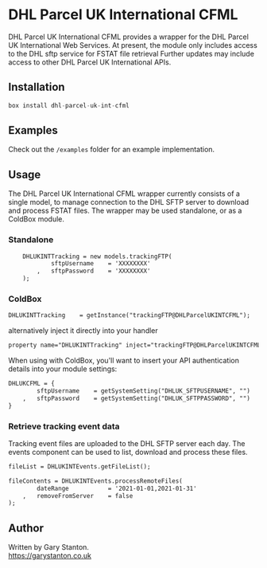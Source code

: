 # DHL Parcel UK International CFML

DHL Parcel UK International CFML provides a wrapper for the DHL Parcel UK International Web Services.
At present, the module only includes access to the DHL sftp service for FSTAT file retrieval
Further updates may include access to other DHL Parcel UK International APIs.

## Installation
```js
box install dhl-parcel-uk-int-cfml
```

## Examples
Check out the `/examples` folder for an example implementation.

## Usage
The DHL Parcel UK International CFML wrapper currently consists of a single model, to manage connection to the DHL SFTP server to download and process FSTAT files.
The wrapper may be used standalone, or as a ColdBox module.


### Standalone
```cfc
	DHLUKINTTracking = new models.trackingFTP(
			sftpUsername 	= 'XXXXXXXX'
		,	sftpPassword 	= 'XXXXXXXX'
	);

```

### ColdBox
```cfc
DHLUKINTTracking 	= getInstance("trackingFTP@DHLParcelUKINTCFML");
```
alternatively inject it directly into your handler
```cfc
property name="DHLUKINTTracking" inject="trackingFTP@DHLParcelUKINTCFML";
```

When using with ColdBox, you'll want to insert your API authentication details into your module settings:

```cfc
DHLUKCFML = {
		sftpUsername 	= getSystemSetting("DHLUK_SFTPUSERNAME", "")
	,	sftpPassword 	= getSystemSetting("DHLUK_SFTPPASSWORD", "")
}
```

### Retrieve tracking event data
Tracking event files are uploaded to the DHL SFTP server each day. The events component can be used to list, download and process these files.  

```cfc
fileList = DHLUKINTEvents.getFileList();
```

```cfc
fileContents = DHLUKINTEvents.processRemoteFiles(
		dateRange 			= '2021-01-01,2021-01-31'
	,	removeFromServer 	= false
);
```


## Author
Written by Gary Stanton.  
https://garystanton.co.uk
